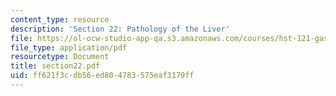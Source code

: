 ```yaml
---
content_type: resource
description: 'Section 22: Pathology of the Liver'
file: https://ol-ocw-studio-app-qa.s3.amazonaws.com/courses/hst-121-gastroenterology-fall-2005/ff621f3cdb56ed804783575eaf3179ff_section22.pdf
file_type: application/pdf
resourcetype: Document
title: section22.pdf
uid: ff621f3c-db56-ed80-4783-575eaf3179ff
---
```

